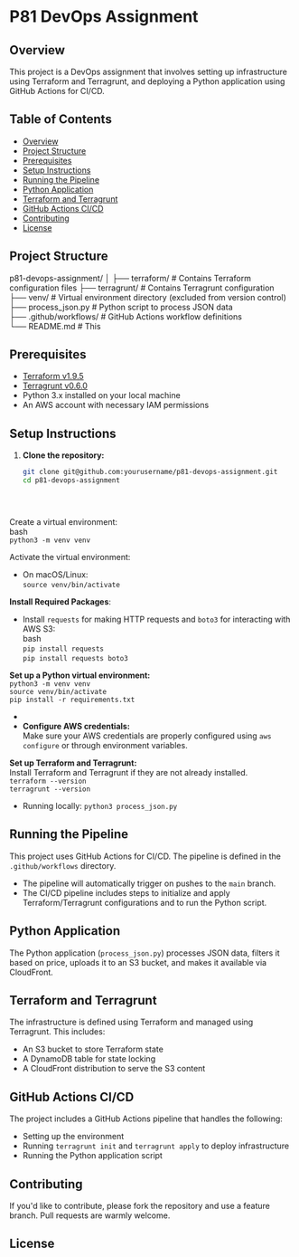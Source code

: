 # P81 DevOps Assignment

## Overview

This project is a DevOps assignment that involves setting up infrastructure using Terraform and Terragrunt, and deploying a Python application using GitHub Actions for CI/CD.

## Table of Contents

- [Overview](#overview)
- [Project Structure](#project-structure)
- [Prerequisites](#prerequisites)
- [Setup Instructions](#setup-instructions)
- [Running the Pipeline](#running-the-pipeline)
- [Python Application](#python-application)
- [Terraform and Terragrunt](#terraform-and-terragrunt)
- [GitHub Actions CI/CD](#github-actions-cicd)
- [Contributing](#contributing)
- [License](#license)

## Project Structure

p81-devops-assignment/ 
│ 
  ├── terraform/ # Contains Terraform configuration files 
  ├── terragrunt/ # Contains Terragrunt configuration   
  ├── venv/ # Virtual environment directory (excluded from version control)   
  ├── process_json.py # Python script to process JSON data  
  ├── .github/workflows/ # GitHub Actions workflow definitions  
└── README.md # This


## Prerequisites

- [Terraform v1.9.5](https://www.terraform.io/downloads.html)
- [Terragrunt v0.6.0](https://terragrunt.gruntwork.io/)
- Python 3.x installed on your local machine
- An AWS account with necessary IAM permissions

## Setup Instructions

1. **Clone the repository:**

   ```bash
   git clone git@github.com:yourusername/p81-devops-assignment.git
   cd p81-devops-assignment


  
Create a virtual environment:  
bash  
`python3 -m venv venv`

Activate the virtual environment:

* On macOS/Linux:  
  `source venv/bin/activate`

**Install Required Packages**:

* Install `requests` for making HTTP requests and `boto3` for interacting with AWS S3:  
  bash  
  `pip install requests`  
  `pip install requests boto3`

**Set up a Python virtual environment:**  
`python3 -m venv venv`  
`source venv/bin/activate`  
`pip install -r requirements.txt`

*   
* **Configure AWS credentials:**  
  Make sure your AWS credentials are properly configured using `aws configure` or through environment variables.

**Set up Terraform and Terragrunt:**  
Install Terraform and Terragrunt if they are not already installed.  
`terraform --version`  
`terragrunt --version`

* Running locally:
`python3 process_json.py`  

## **Running the Pipeline**

This project uses GitHub Actions for CI/CD. The pipeline is defined in the `.github/workflows` directory.

* The pipeline will automatically trigger on pushes to the `main` branch.  
* The CI/CD pipeline includes steps to initialize and apply Terraform/Terragrunt configurations and to run the Python script.

## **Python Application**

The Python application (`process_json.py`) processes JSON data, filters it based on price, uploads it to an S3 bucket, and makes it available via CloudFront.

## **Terraform and Terragrunt**

The infrastructure is defined using Terraform and managed using Terragrunt. This includes:

* An S3 bucket to store Terraform state  
* A DynamoDB table for state locking  
* A CloudFront distribution to serve the S3 content

## **GitHub Actions CI/CD**

The project includes a GitHub Actions pipeline that handles the following:

* Setting up the environment  
* Running `terragrunt init` and `terragrunt apply` to deploy infrastructure  
* Running the Python application script

## **Contributing**

If you'd like to contribute, please fork the repository and use a feature branch. Pull requests are warmly welcome.

## **License**

